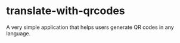 # translate-with-qrcodes
A very simple application that helps users generate QR codes in any language.
